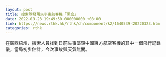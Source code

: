 ```yaml
---
layout: post
title: 搜索隊發現失事東航客機「黑盒」
date: 2022-03-23 19:49:50.000000000 +08:00
link: https://news.rthk.hk/rthk/ch/component/k2/1640539-20220323.htm
categories: rthk
---
```


在廣西梧州，搜索人員找到日前失事墜毀中國東方航空客機的其中一個飛行記錄儀，當局初步估計，今次事故與天氣無關。
